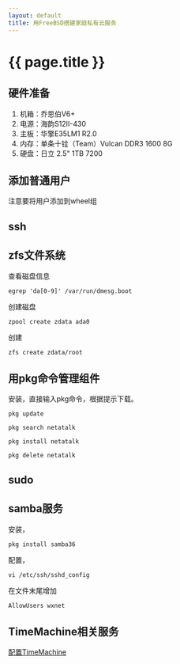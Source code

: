 ```yaml
---
layout: default
title: 用FreeBSD搭建家庭私有云服务
---
```


# {{ page.title }}

## 硬件准备

1. 机箱：乔思伯V6+
2. 电源：海韵S12II-430
3. 主板：华擎E35LM1 R2.0
4. 内存：单条十铨（Team）Vulcan DDR3 1600 8G
5. 硬盘：日立 2.5" 1TB 7200

## 添加普通用户
注意要将用户添加到wheel组

## ssh

## zfs文件系统
查看磁盘信息
```
egrep 'da[0-9]' /var/run/dmesg.boot
```
创建磁盘
```
zpool create zdata ada0
```
创建
```
zfs create zdata/root
```

## 用pkg命令管理组件
安装，直接输入pkg命令，根据提示下载。
```
pkg update
```

```
pkg search netatalk
```

```
pkg install netatalk
```

```
pkg delete netatalk
```

## sudo



## samba服务
安装，
```
pkg install samba36
```

配置，
```
vi /etc/ssh/sshd_config 
```

在文件末尾增加 
```
AllowUsers wxnet
```


## TimeMachine相关服务
[配置TimeMachine](http://wxnet.me/2013/08/19/%E5%9C%A8FreeBSD%E4%B8%8A%E6%90%AD%E5%BB%BAMac%E7%9A%84%E6%96%87%E4%BB%B6%E5%8F%8Atime-machine%E5%A4%87%E4%BB%BD%E6%9C%8D%E5%8A%A1.html)



